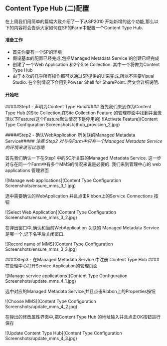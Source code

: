 ## Content Type Hub (二)配置 ##

在上周我们用简单的篇幅大致介绍了一下从SP2010 开始新增的这个功能,那么以下的内容将会告诉大家如何在SP的Farm中配置一个Content Type Hub.

#### 准备工作 ####
- 首先你要有一个SP的环境
- 假设基本的配置已经完成,包括Managed Metadata Service 的创建已经完成
- 创建了一个Web Application 和2个Site Collection. 其中一个将做为Content Type Hub
- 由于本次的几乎所有操作都可以通过SP提供的UI来完成,所以不需要Visual Studio. 在个别情况下会用到Powser Shell for SharePoint. 后文会详细说明.




#### 开始吧 ####

#####Step1 - 声明为Content Type Hub#####
首先我们来到作为Content Type Hub 的Site Collection,在Site Collection Feature 的管理界面中找到并且激活以下Feature(这个Feature默认情况下是停用的)
![Activate Feature](Content Type Configuration Screenshots/cthub_provision_2.jpg)


#####Step2 - 确认WebApplication 所关联的Managed Metadata Service#####
*注意:Step2 对与在Farm中只有一个Managed Metadata Service 的环境来说可以忽略*

首先我们确认一下在Step1 中的SC所关联的Managed Metadata Service. 这一步对与在同一个Farm中有多个MMS的情况来说是必要的. 我们来到管理中心的 web applications 管理界面

![Manage web applications](Content Type Configuration Screenshots/ensure_mms_3_1.jpg)


选中需要确认的WebApplication 并且点击Ribbon上的Service Connections 按钮

![Select Web Application](Content Type Configuration Screenshots/ensure_mms_3_2.jpg)

在弹出窗口中,确认和当前WebApplication 关联的 Managed Metadata Service 是哪一个,记下名字后关闭窗口.

![Record name of MMS](Content Type Configuration Screenshots/ensure_mms_3_3.jpg)


####Step3 - 在Managed Metadata Service 中注册 Content Type Hub ####
在管理中心打开Service Application的管理页面

![Manage service applications](Content Type Configuration Screenshots/update_mms_4_1.jpg)

选中对应的Managed Metadata Service,并且点击Ribbon上的Properties按钮

![Choose MMS](Content Type Configuration Screenshots/update_mms_4_2.jpg)

在弹出的修改属性界面中,把Content Type Hub 的地址输入并且点击OK按钮进行保存

![Update Content Type Hub](Content Type Configuration Screenshots/update_mms_4_3.jpg)